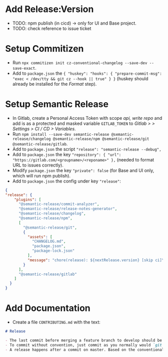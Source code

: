 # Add Release:Version

- TODO: npm publish (in cicd) -> only for UI and Base project.
- TODO: check reference to issue ticket

# Setup Commitizen

- Run `npx commitizen init cz-conventional-changelog --save-dev --save-exact`.
- Add to `package.json` the `{ "huskey": "hooks": { "prepare-commit-msg": "exec < /dev/tty && git cz --hook || true" } }` (huskey should already be installed for the *Format* step).

# Setup Semantic Release

- In Gitlab, create a Personal Access Token with scope *api, write repo* and add is as a protected and masked variable `GITLAB_TOKEN` to *Gitlab > <Groupname> > Settings > CI / CD > Variables*.
- Run `npm install --save-dev semantic-release @semantic-release/changelog @semantic-release/npm @semantic-release/git @semantic-release/gitlab`.
- Add to `package.json` the script `"release": "semantic-release --debug",`
- Add to `package.json` the key `"repository": { "url": "https://gitlab.com/<groupname>/<reponame>" },` (needed to format URL to issues correctly).
- Modify `package.json` the key `"private": false` (for Base and UI only, which will run npm publish).
- Add to `package.json` the config under key `"release"`:
```json
{
"release": {
    "plugins": [
      "@semantic-release/commit-analyzer",
      "@semantic-release/release-notes-generator",
      "@semantic-release/changelog",
      "@semantic-release/npm",
      [
        "@semantic-release/git",
        {
          "assets": [
            "CHANGELOG.md",
            "package.json",
            "package-lock.json"
          ],
          "message": "chore(release): ${nextRelease.version} [skip ci]\n\n${nextRelease.notes}"
        }
      ],
      "@semantic-release/gitlab"
    ]
  }
}
```

# Add Documentation

- Create a file `CONTRIBUTING.md` with the text:
```markdown
# Release

- The last commit before merging a feature branch to develop should be conform [commitizen](https://github.com/commitizen/cz-cli) convention.
- To commit without convention, just commit as you normally would `git commit -m "message"` and exit `CTRL+C` the interactive pre-commit-hook.
- A release happens after a commit on master. Based on the conventional commits in git log, the tool [semantic-release](https://github.com/semantic-release/semantic-release) creates a `git tag`, create a release, bumps the `package.json` version accordingly and generates a `CHANGELOG.md`.
```
